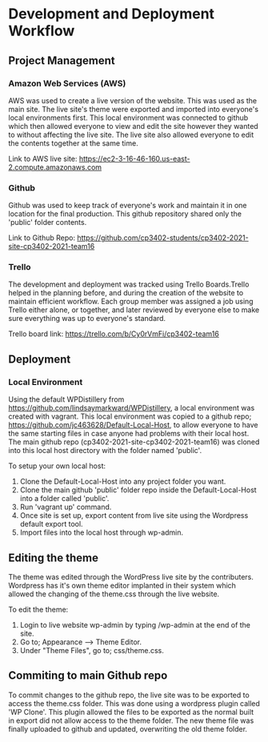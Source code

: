 # Development and Deployment Workflow

## Project Management

### Amazon Web Services (AWS)

AWS was used to create a live version of the website. This was used as the main site. The live site's theme were exported and imported into everyone's local environments first. This local environment was connected to github which then allowed everyone to view and edit the site however they wanted to without affecting the live site. The live site also allowed everyone to edit the contents together at the same time.

Link to AWS live site: <https://ec2-3-16-46-160.us-east-2.compute.amazonaws.com>

### Github

Github was used to keep track of everyone's work and maintain it in one location for the final production. This github repository shared only the 'public' folder contents.

Link to Github Repo: <https://github.com/cp3402-students/cp3402-2021-site-cp3402-2021-team16>

### Trello

The development and deployment was tracked using Trello Boards.Trello helped in the planning before, and during the creation of the website to maintain efficient workflow. Each group member was assigned a job using Trello either alone, or together, and later reviewed by everyone else to make sure everything was up to everyone's standard.

Trello board link: <https://trello.com/b/Cy0rVmFi/cp3402-team16>

## Deployment

### Local Environment

Using the default WPDistillery from <https://github.com/lindsaymarkward/WPDistillery>, a local environment was created with vagrant. This local environment was copied to a github repo; <https://github.com/jc463628/Default-Local-Host>, to allow everyone to have the same starting files in case anyone had problems with their local host. The main github repo (cp3402-2021-site-cp3402-2021-team16) was cloned into this local host directory with the folder named 'public'.

To setup your own local host:

1. Clone the Default-Local-Host into any project folder you want.
2. Clone the main github 'public' folder repo inside the Default-Local-Host into a folder called 'public'.
3. Run 'vagrant up' command.
4. Once site is set up, export content from live site using the Wordpress default export tool.
5. Import files into the local host through wp-admin.

## Editing the theme

The theme was edited through the WordPress live site by the contributers. Wordpress has it's own theme editor implanted in their system which allowed the changing of the theme.css through the live website.

To edit the theme:

1. Login to live website wp-admin by typing /wp-admin at the end of the site.
2. Go to; Appearance --> Theme Editor.
3. Under "Theme Files", go to; css/theme.css.

## Commiting to main Github repo

To commit changes to the github repo, the live site was to be exported to access the theme.css folder. This was done using a wordpress plugin called 'WP Clone'. This plugin allowed the files to be exported as the normal built in export did not allow access to the theme folder. The new theme file was finally uploaded to github and updated, overwriting the old theme folder.

